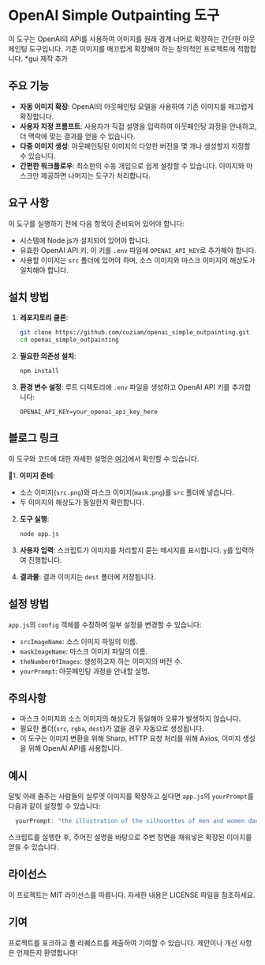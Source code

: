 # OpenAI Simple Outpainting 도구

이 도구는 OpenAI의 API를 사용하여 이미지를 원래 경계 너머로 확장하는 간단한 아웃페인팅 도구입니다. 기존 이미지를 매끄럽게 확장해야 하는 창의적인 프로젝트에 적합합니다.
*gui 제작 추가
## 주요 기능
- **자동 이미지 확장**: OpenAI의 아웃페인팅 모델을 사용하여 기존 이미지를 매끄럽게 확장합니다.
- **사용자 지정 프롬프트**: 사용자가 직접 설명을 입력하여 아웃페인팅 과정을 안내하고, 더 맥락에 맞는 결과를 얻을 수 있습니다.
- **다중 이미지 생성**: 아웃페인팅된 이미지의 다양한 버전을 몇 개나 생성할지 지정할 수 있습니다.
- **간편한 워크플로우**: 최소한의 수동 개입으로 쉽게 설정할 수 있습니다. 이미지와 마스크만 제공하면 나머지는 도구가 처리합니다.

## 요구 사항

이 도구를 실행하기 전에 다음 항목이 준비되어 있어야 합니다:
- 시스템에 Node.js가 설치되어 있어야 합니다.
- 유효한 OpenAI API 키. 이 키를 `.env` 파일에 `OPENAI_API_KEY`로 추가해야 합니다.
- 사용할 이미지는 `src` 폴더에 있어야 하며, 소스 이미지와 마스크 이미지의 해상도가 일치해야 합니다.

## 설치 방법

1. **레포지토리 클론**:
    ```sh
    git clone https://github.com/cuziam/openai_simple_outpainting.git
    cd openai_simple_outpainting
    ```

2. **필요한 의존성 설치**:
    ```sh
    npm install
    ```

3. **환경 변수 설정**:
    루트 디렉토리에 `.env` 파일을 생성하고 OpenAI API 키를 추가합니다:
    ```
    OPENAI_API_KEY=your_openai_api_key_here
    ```

## 블로그 링크

이 도구와 코드에 대한 자세한 설명은 [여기](https://cuziam.tistory.com/entry/openAI-api%EB%A1%9C-%EC%95%84%EC%9B%83%ED%8E%98%EC%9D%B8%ED%8C%85%EC%9D%84-%EC%95%BC%EB%A7%A4%EB%A1%9C-%EC%8B%B8%EA%B2%8C-%EC%9D%B4%EC%9A%A9%ED%95%98%EA%B3%A0-%EA%B5%AC%ED%98%84%ED%95%98%EA%B8%B0)에서 확인할 수 있습니다.

1. **이미지 준비**:
   - 소스 이미지(`src.png`)와 마스크 이미지(`mask.png`)를 `src` 폴더에 넣습니다.
   - 두 이미지의 해상도가 동일한지 확인합니다.

2. **도구 실행**:
    ```sh
    node app.js
    ```

3. **사용자 입력**: 스크립트가 이미지를 처리할지 묻는 메시지를 표시합니다. `y`를 입력하여 진행합니다.

4. **결과물**: 결과 이미지는 `dest` 폴더에 저장됩니다.

## 설정 방법
`app.js`의 `config` 객체를 수정하여 일부 설정을 변경할 수 있습니다:
- `srcImageName`: 소스 이미지 파일의 이름.
- `maskImageName`: 마스크 이미지 파일의 이름.
- `theNumberOfImages`: 생성하고자 하는 이미지의 버전 수.
- `yourPrompt`: 아웃페인팅 과정을 안내할 설명.

## 주의사항
- 마스크 이미지와 소스 이미지의 해상도가 동일해야 오류가 발생하지 않습니다.
- 필요한 폴더(`src`, `rgba`, `dest`)가 없을 경우 자동으로 생성됩니다.
- 이 도구는 이미지 변환을 위해 Sharp, HTTP 요청 처리를 위해 Axios, 이미지 생성을 위해 OpenAI API를 사용합니다.

## 예시
달빛 아래 춤추는 사람들의 실루엣 이미지를 확장하고 싶다면 `app.js`의 `yourPrompt`를 다음과 같이 설정할 수 있습니다:
```js
  yourPrompt: "the illustration of the silhouettes of men and women dancing under the moon at night"
```
스크립트를 실행한 후, 주어진 설명을 바탕으로 주변 장면을 채워넣은 확장된 이미지를 얻을 수 있습니다.

## 라이선스
이 프로젝트는 MIT 라이선스를 따릅니다. 자세한 내용은 LICENSE 파일을 참조하세요.

## 기여
프로젝트를 포크하고 풀 리퀘스트를 제출하여 기여할 수 있습니다. 제안이나 개선 사항은 언제든지 환영합니다!
